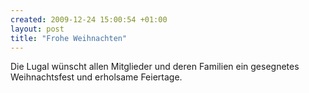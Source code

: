 ```yaml
--- 
created: 2009-12-24 15:00:54 +01:00
layout: post
title: "Frohe Weihnachten"
---
```

Die Lugal wünscht allen Mitglieder und deren Familien ein gesegnetes Weihnachtsfest und erholsame Feiertage.
